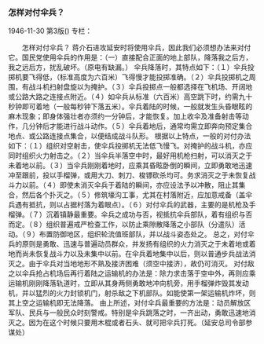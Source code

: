 ### 怎样对付伞兵？

1946-11-30
第3版()
专栏：

　　怎样对付伞兵？
    蒋介石进攻延安时将使用伞兵，因此我们必须想办法来对付它。国民党使用伞兵的作用是：（一）直接配合正面的地上部队，降落我之后方，我之远后方，扰乱破坏。（原电有缺漏。）
    伞兵降落时，其特点如下：（１）伞兵投掷机要飞得低，（标准高度为六百米）飞得慢才能投掷准确。（２）伞兵投掷机之周围，有战斗机扫射盘旋以为掩护。（３）伞兵投掷点一般都选择在飞机场、开阔地或公路大路之连接点附近。（４）如伞兵从标准（六百米）高空跳下时，约需九十秒钟即可着地（一般每秒钟下落五米）。伞兵着陆的时候，一般就发生头昏眼眩的麻木现象；即身体强壮者亦须约一分钟后，才能恢复。加上收伞及准备射击等动作，几分钟后才能进行战斗动作。（５）伞兵着地后，通常均需立即奔向预定集合地点、或公路连接点集合，以便结成战斗队形。
    根据以上特点，一般的对付办法如下：（１）组织对空射击，使伞兵投掷机无法低飞慢飞。对掩护的战斗机，亦应同时组织火力射击之。（２）当伞兵半落空中时，最好用机枪扫射，可以消灭之于未着地以前。（３）当伞兵刚刚着地时，应乘其昏眩卧倒的瞬间，立即勇敢地迅速冲至跟前，投以手榴弹，或用大刀、刺刀、梭镖砍杀均可。务求消灭之于未恢复战斗力以前。（４）即使未消灭伞兵于着陆的瞬间，亦应设法予以冲散，阻止其集合，然后各个扑灭之。（５）修筑壕沟工事，尤其在村落附近，应加意戒备（盖伞兵遇有抵抗，则以占据村落为着眼点）。（６）对付伞兵的武器，主要的是机枪及手榴弹。（７）沉着镇静最重要。伞兵之成功与否，视抵抗伞兵部队，着有组织与否而定。（８）组织普遍戒严检查工作，以防止乘隙散降落之小部队（分遣队）活动。（９）布置防御地区，组织轮流值班部队，并以战斗姿态处之。
    总之，对付伞兵的原则是勇敢、迅速与普遍动员群众，并发扬有组织的火力消灭之于未着地或着地而尚未恢复战斗力以及未集中以前。在伞兵着地集中以后，则以普通步兵战法消灭之。由于伞兵对当地地形不熟及接济困难（须空中接济），故仍可消灭。
    对付敌之以伞兵抢占机场后再行着陆之运输机的办法是：除力求击落于空中外，再则应乘运输机刚刚降落轨道时，立即从其身两侧勇敢地冲向机旁，用手榴弹炸毁其发动机，并以猛烈的火力封锁机门，射杀敌之下机部队。如能使第一架运输机炸坏，则其上空之运输机即无法降落。
    由上所述，对付伞兵最重要的方法是：动员解放区军队、民兵与一般民众时刻警戒。特别是伞兵跳落之时，一齐出动，勇敢迅速地消灭之。因为在这个时候只要用木棍或者石头、就可把伞兵打死。（延安总司令部参谋处）

